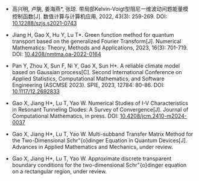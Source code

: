- 高兴明, 卢朓, 姜海燕*, 张琼. 带局部Kelvin-Voigt型阻尼一维波动问题能量模控制函数[J]. 数值计算与计算机应用, 2022, 43(3): 259-269.  DOI: [10.12288/szjs.s2021-0743](https://doi.org/10.12288/szjs.s2021-0743)

- Jiang H, Gao X, Hu Y, Lu T*. Green function method for quantum transport based on the generalized Fourier Transform[J]. Numerical Mathematics: Theory, Methods and Applications, 2023, 16(3): 701-719. DOI: [10.4208/nmtma.oa-2022-0164](https://doi.org/10.4208/nmtma.oa-2022-0164)

- Pan Y, Zhou X, Sun F, Ni Y, Gao X, Sun H*. A reliable climate model based on Gaussian process[C]. Second International Conference on Applied Statistics, Computational Mathematics, and Software Engineering (ASCMSE 2023). SPIE, 2023, 12784: 80-86. DOI: [10.1117/12.2692833](https://doi.org/10.1117/12.2692833)

- Gao X, Jiang H*, Lu T, Yao W. Numerical Studies of I-V Characteristics in Resonant Tunneling Diodes: A Survey of Convergence[J]. Journal of Computational Mathematics, in press. DOI: [10.4208/jcm.2410-m2024-0037](https://doi.org/10.4208/jcm.2410-m2024-0037)

- Gao X, Jiang H*, Lu T, Yao W. Multi-subband Transfer Matrix Method for the Two-Dimensional Schr\"{o}dinger Equation in Quantum Devices[J]. Advances in Applied Mathematics and Mechanics, under review.

- Gao X, Jiang H*, Lu T, Yao W. Approximate discrete transparent boundary conditions for the two-dimensional Schr\"{o}dinger equation on a rectangular region, under review.